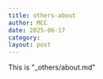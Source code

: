 ```yaml
---
title: others-about
author: MCC
date: 2025-06-17
category: 
layout: post
---
```


This is "_others/about.md" 
